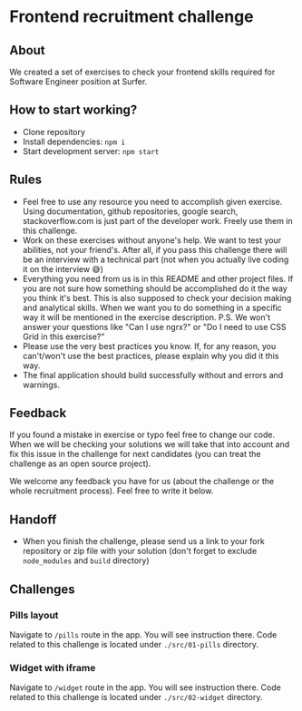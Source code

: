 # Frontend recruitment challenge

## About

We created a set of exercises to check your frontend skills required for Software Engineer position at Surfer.

## How to start working?

- Clone repository
- Install dependencies: `npm i`
- Start development server: `npm start`

## Rules

- Feel free to use any resource you need to accomplish given exercise. Using documentation, github repositories, google search, stackoverflow.com is just part of the developer work. Freely use them in this challenge.
- Work on these exercises without anyone's help. We want to test your abilities, not your friend's. After all, if you pass this challenge there will be an interview with a technical part (not when you actually live coding it on the interview 😅)
- Everything you need from us is in this README and other project files. If you are not sure how something should be accomplished do it the way you think it's best. This is also supposed to check your decision making and analytical skills. When we want you to do something in a specific way it will be mentioned in the exercise description. P.S. We won't answer your questions like "Can I use ngrx?" or "Do I need to use CSS Grid in this exercise?"
- Please use the very best practices you know. If, for any reason, you can't/won't use the best practices, please explain why you did it this way.
- The final application should build successfully without and errors and warnings.

## Feedback

If you found a mistake in exercise or typo feel free to change our code. When we will be checking your solutions we will take that into account and fix this issue in the challenge for next candidates (you can treat the challenge as an open source project).

We welcome any feedback you have for us (about the challenge or the whole recruitment process). Feel free to write it below.

## Handoff

- When you finish the challenge, please send us a link to your fork repository or zip file with your solution (don't forget to exclude `node_modules` and `build` directory)

## Challenges

### Pills layout

Navigate to `/pills` route in the app. You will see instruction there.
Code related to this challenge is located under `./src/01-pills` directory.

### Widget with iframe

Navigate to `/widget` route in the app. You will see instruction there.
Code related to this challenge is located under `./src/02-widget` directory.
